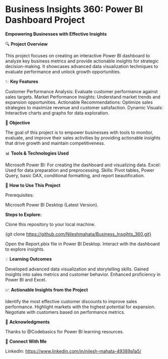 # Business Insights 360: Power BI Dashboard Project
**Empowering Businesses with Effective Insights**

🔍 **Project Overview**

This project focuses on creating an interactive Power BI dashboard to analyze key business metrics and provide actionable insights for strategic decision-making. It showcases advanced data visualization techniques to evaluate performance and unlock growth opportunities.

✨ **Key Features**

Customer Performance Analysis: Evaluate customer performance against sales targets.
Market Performance Insights: Understand market trends and expansion opportunities.
Actionable Recommendations: Optimize sales strategies to maximize revenue and customer satisfaction.
Dynamic Visuals: Interactive charts and graphs for data exploration.

🎯 **Objective**

The goal of this project is to empower businesses with tools to monitor, evaluate, and improve their sales activities by providing actionable insights that drive growth and maintain competitiveness.


📊 **Tools & Technologies Used**

Microsoft Power BI: For creating the dashboard and visualizing data.
Excel: Used for data preparation and preprocessing.
Skills: Pivot tables, Power Query, basic DAX, conditional formatting, and report beautification.

🚀 **How to Use This Project**

Prerequisites:

Microsoft Power BI Desktop (Latest Version).

**Steps to Explore:**

Clone this repository to your local machine.

{git clone https://github.com/Nileshmahata/Business_Insgihts_360.git}

Open the Report.pbix file in Power BI Desktop.
Interact with the dashboard to explore insights.

💡 **Learning Outcomes**

Developed advanced data visualization and storytelling skills.
Gained insights into sales metrics and customer behavior.
Enhanced proficiency in Power BI and Excel.

📈 **Actionable Insights from the Project**

Identify the most effective customer discounts to improve sales performance.
Highlight markets with the highest potential for expansion.
Negotiate with customers based on performance metrics.

🙏 **Acknowledgments**

Thanks to @Codebasics for Power BI learning resources.

🌟 **Connect With Me**

LinkedIn: https://www.linkedin.com/in/nilesh-mahata-49389a1a5/

